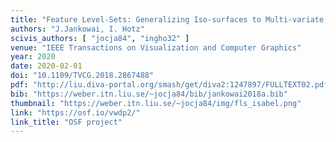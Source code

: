 ```yaml
---
title: "Feature Level-Sets: Generalizing Iso-surfaces to Multi-variate Data"
authors: "J.Jankowai, I. Hotz"
scivis_authors: [ "jocja84", "ingho32" ]
venue: "IEEE Transactions on Visualization and Computer Graphics"
year: 2020
date: 2020-02-01
doi: "10.1109/TVCG.2018.2867488"
pdf: "http://liu.diva-portal.org/smash/get/diva2:1247897/FULLTEXT02.pdf"
bib: "https://weber.itn.liu.se/~jocja84/bib/jankowai2018a.bib"
thumbnail: "https://weber.itn.liu.se/~jocja84/img/fls_isabel.png"
link: "https://osf.io/vwdp2/"
link_title: "OSF project"
---
```

